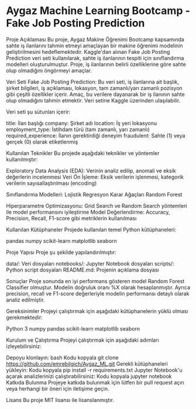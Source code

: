 # Aygaz Machine Learning Bootcamp - Fake Job Posting Prediction

Proje Açıklaması
Bu proje, Aygaz Makine Öğrenimi Bootcamp kapsamında sahte iş ilanlarını tahmin etmeyi amaçlayan bir makine öğrenimi modelinin geliştirilmesini hedeflemektedir. Kaggle'dan alınan Fake Job Posting Prediction veri seti kullanılarak, sahte iş ilanlarının tespiti için sınıflandırma modelleri oluşturulmuştur. Proje, iş ilanlarının belirli özelliklerine göre sahte olup olmadığını öngörmeyi amaçlar.

Veri Seti
Fake Job Posting Prediction: Bu veri seti, iş ilanlarına ait başlık, şirket bilgileri, iş açıklaması, lokasyon, tam zamanlı/yarı zamanlı pozisyon gibi çeşitli özellikler içerir. Amaç, bu verilere dayanarak bir iş ilanının sahte olup olmadığını tahmin etmektir. Veri setine Kaggle üzerinden ulaşılabilir.

Veri seti şu sütunları içerir:

title: İlan başlığı
company: Şirket adı
location: İş yeri lokasyonu
employment_type: İstihdam türü (tam zamanlı, yarı zamanlı)
required_experience: İlanın gerektirdiği deneyim
fraudulent: Sahte (1) veya gerçek (0) olarak etiketlenmiş

Kullanılan Teknikler
Bu projede aşağıdaki teknikler ve yöntemler kullanılmıştır:

Exploratory Data Analysis (EDA): Verinin analiz edilip, anomali ve eksik değerlerin incelenmesi
Veri Ön İşleme: Eksik verilerin işlenmesi, kategorik verilerin sayısallaştırılması (encoding)

Sınıflandırma Modelleri:
Lojistik Regresyon
Karar Ağaçları
Random Forest

Hiperparametre Optimizasyonu: Grid Search ve Random Search yöntemleri ile model performansını iyileştirme
Model Değerlendirme: Accuracy, Precision, Recall, F1-score gibi metriklerin kullanılması

Kullanılan Kütüphaneler
Projede kullanılan temel Python kütüphaneleri:

pandas
numpy
scikit-learn
matplotlib
seaborn

Proje Yapısı
Proje şu şekilde yapılandırılmıştır:

data/: Veri dosyaları
notebooks/: Jupyter Notebook dosyaları
scripts/: Python script dosyaları
README.md: Projenin açıklama dosyası

Sonuçlar
Proje sonunda en iyi performans gösteren model Random Forest Classifier olmuştur. Modelin doğruluk oranı %X olarak hesaplanmıştır. Ayrıca precision, recall ve F1-score değerleriyle modelin performansı detaylı olarak analiz edilmiştir.

Gereksinimler
Projeyi çalıştırmak için aşağıdaki kütüphanelerin yüklü olması gerekmektedir:

Python 3
numpy
pandas
scikit-learn
matplotlib
seaborn

Kurulum ve Çalıştırma
Projeyi çalıştırmak için aşağıdaki adımları izleyebilirsiniz:

Depoyu klonlayın:
bash
Kodu kopyala
git clone https://github.com/emrebilgich/Aygaz_ML.git
Gerekli kütüphaneleri yükleyin:
Kodu kopyala
pip install -r requirements.txt
Jupyter Notebook'u açarak analizlerinizi çalıştırabilirsiniz:
Kodu kopyala
jupyter notebook
Katkıda Bulunma
Projeye katkıda bulunmak için lütfen bir pull request açın veya herhangi bir öneri için iletişime geçin.

Lisans
Bu proje MIT lisansı ile lisanslanmıştır.
